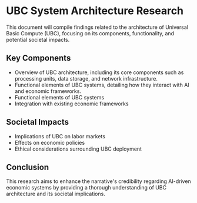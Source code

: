 # UBC System Architecture Research

This document will compile findings related to the architecture of Universal Basic Compute (UBC), focusing on its components, functionality, and potential societal impacts.

## Key Components
- Overview of UBC architecture, including its core components such as processing units, data storage, and network infrastructure.
- Functional elements of UBC systems, detailing how they interact with AI and economic frameworks.
- Functional elements of UBC systems
- Integration with existing economic frameworks

## Societal Impacts
- Implications of UBC on labor markets
- Effects on economic policies
- Ethical considerations surrounding UBC deployment

## Conclusion
This research aims to enhance the narrative's credibility regarding AI-driven economic systems by providing a thorough understanding of UBC architecture and its societal implications.
